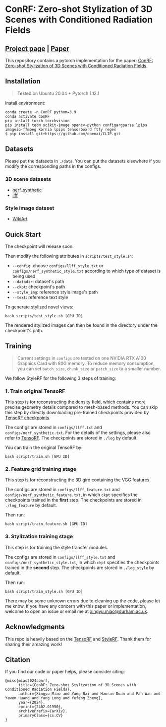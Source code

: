 # ConRF: Zero-shot Stylization of 3D Scenes with Conditioned Radiation Fields
## [Project page](https://xingy038.github.io/ConRF/) |  [Paper](https://arxiv.org/pdf/2402.01950)

This repository contains a pytorch implementation for the paper: [ConRF: Zero-shot Stylization of 3D Scenes with Conditioned Radiation Fields](https://arxiv.org/pdf/2402.01950).  


## Installation
> Tested on Ubuntu 20.04 + Pytorch 1.12.1

Install environment:
```
conda create -n ConRF python=3.9
conda activate ConRF
pip install torch torchvision
pip install tqdm scikit-image opencv-python configargparse lpips imageio-ffmpeg kornia lpips tensorboard ftfy regex
$ pip install git+https://github.com/openai/CLIP.git 
```

## Datasets
Please put the datasets in `./data`. You can put the datasets elsewhere if you modify the corresponding paths in the configs.

### 3D scene datasets
* [nerf_synthetic](https://drive.google.com/drive/folders/128yBriW1IG_3NJ5Rp7APSTZsJqdJdfc1) 
* [llff](https://drive.google.com/drive/folders/128yBriW1IG_3NJ5Rp7APSTZsJqdJdfc1)
### Style image dataset
* [WikiArt](https://www.kaggle.com/datasets/ipythonx/wikiart-gangogh-creating-art-gan)

## Quick Start
The checkpoint will release soon.

Then modify the following attributes in `scripts/test_style.sh`:
* `--config`: choose `configs/llff_style.txt` or `configs/nerf_synthetic_style.txt` according to which type of dataset is being used
* `--datadir`: dataset's path
* `--ckpt`: checkpoint's path
* `--style_img`: reference style image's path
* `--text`: reference text style


To generate stylized novel views:
```
bash scripts/test_style.sh [GPU ID]
```
The rendered stylized images can then be found in the directory under the checkpoint's path.

## Training
> Current settings in `configs` are tested on one NVIDIA RTX A100 Graphics Card with 80G memory. To reduce memory consumption, you can set `batch_size`, `chunk_size` or `patch_size` to a smaller number.

We follow StyleRF for the following 3 steps of training:
### 1. Train original TensoRF
This step is for reconstructing the density field, which contains more precise geometry details compared to mesh-based methods. You can skip this step by directly downloading pre-trained checkpoints provided by [TensoRF checkpoints](https://1drv.ms/u/s!Ard0t_p4QWIMgQ2qSEAs7MUk8hVw?e=dc6hBm).

The configs are stored in `configs/llff.txt` and `configs/nerf_synthetic.txt`. For the details of the settings, please also refer to [TensoRF](https://github.com/apchenstu/TensoRF). The checkpoints are stored in `./log` by default.

You can train the original TensoRF by:
```
bash script/train.sh [GPU ID]
```

### 2. Feature grid training stage
This step is for reconstructing the 3D gird containing the VGG features.

The configs are stored in `configs/llff_feature.txt` and `configs/nerf_synthetic_feature.txt`, in which `ckpt` specifies the checkpoints trained in the **first** step. The checkpoints are stored in `./log_feature` by default.

Then run:
```
bash script/train_feature.sh [GPU ID]
```


### 3. Stylization training stage 
This step is for training the style transfer modules.

The configs are stored in `configs/llff_style.txt` and `configs/nerf_synthetic_style.txt`, in which `ckpt` specifies the checkpoints trained in the **second** step. The checkpoints are stored in `./log_style` by default.

Then run:
```
bash script/train_style.sh [GPU ID]
```

There may be some unknown errors due to cleaning up the code, please let me know. If you have any concern with this paper or implementation, welcome to open an issue or email me at xingyu.miao@durham.ac.uk.

## Acknowledgments
This repo is heavily based on the [TensoRF](https://github.com/apchenstu/TensoRF) and [StyleRF](https://kunhao-liu.github.io/StyleRF/). Thank them for sharing their amazing work!

## Citation
If you find our code or paper helps, please consider citing:
```
@misc{miao2024conrf,
      title={ConRF: Zero-shot Stylization of 3D Scenes with Conditioned Radiation Fields}, 
      author={Xingyu Miao and Yang Bai and Haoran Duan and Fan Wan and Yawen Huang and Yang Long and Yefeng Zheng},
      year={2024},
      eprint={2402.01950},
      archivePrefix={arXiv},
      primaryClass={cs.CV}
}
```

